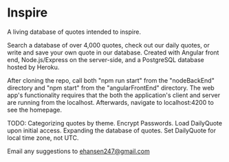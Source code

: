 # Inspire
A living database of quotes intended to inspire. 

Search a database of over 4,000 quotes, check out our daily quotes, or write and save your own quote in our database.
Created with Angular front end, Node.js/Express on the server-side, and a PostgreSQL database hosted by Heroku.  

After cloning the repo, call both "npm run start" from the "nodeBackEnd" directory and "npm start" from the 
"angularFrontEnd" directory. The web app's functionality requires that the both the application's client and server 
are running from the localhost. Afterwards, navigate to localhost:4200 to see the homepage.


TODO:
Categorizing quotes by theme.
Encrypt Passwords.
Load DailyQuote upon initial access. 
Expanding the database of quotes.
Set DailyQuote for local time zone, not UTC.

Email any suggestions to ehansen247@gmail.com